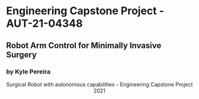 # Engineering Capstone Project - AUT-21-04348
## Robot Arm Control for Minimally Invasive Surgery
### by Kyle Pereira
<p align= "center">
Surgical Robot with autonomous capabilities - Engineering Capstone Project 2021 
